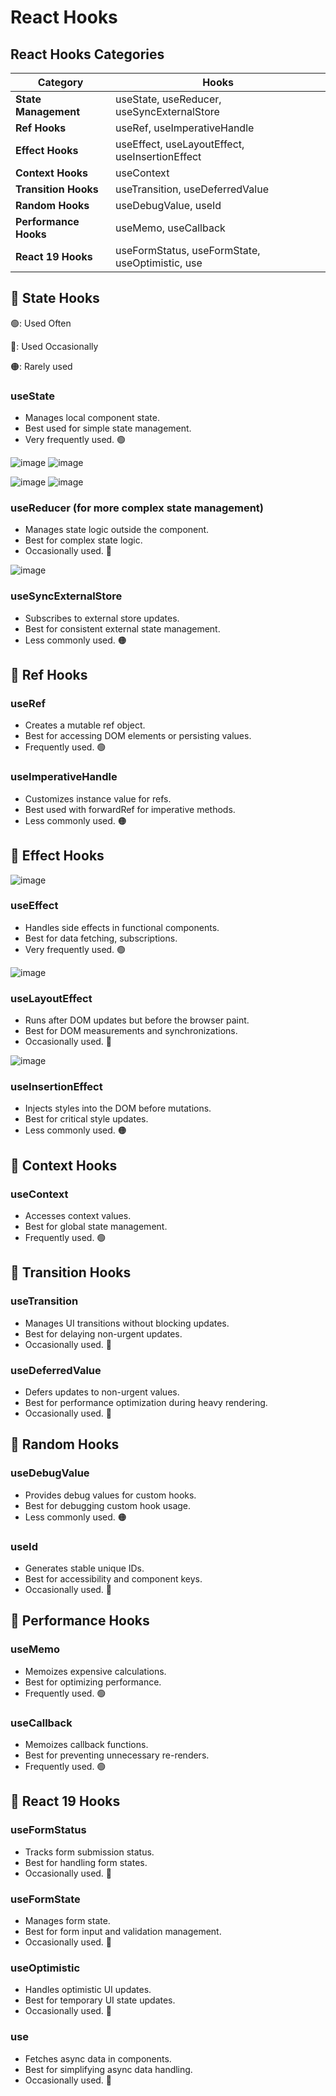 # React Hooks

## React Hooks Categories

| **Category** | **Hooks** |
| ----------- | ----------- |
| **State Management** | useState, useReducer, useSyncExternalStore |
| **Ref Hooks** | useRef, useImperativeHandle |
| **Effect Hooks** | useEffect, useLayoutEffect, useInsertionEffect |
| **Context Hooks** | useContext |
| **Transition Hooks** | useTransition, useDeferredValue |
| **Random Hooks** | useDebugValue, useId |
| **Performance Hooks** | useMemo, useCallback |
| **React 19 Hooks** | useFormStatus, useFormState, useOptimistic, use |

## 🔴 State Hooks

🟢: Used Often

🔵: Used Occasionally

🟠: Rarely used

### useState
* Manages local component state.
* Best used for simple state management.
* Very frequently used. 🟢

![image](https://github.com/AdarshRazor/Interview_Prep/assets/33658792/056ad9f2-118d-40fc-9e1c-293bfce17dc5)
![image](https://github.com/AdarshRazor/Interview_Prep/assets/33658792/ac4c8835-aa46-4229-a4cf-97771b1d894b)

![image](https://github.com/AdarshRazor/Interview_Prep/assets/33658792/d38f6549-cebd-4555-996f-1db2f55a608d)
![image](https://github.com/AdarshRazor/Interview_Prep/assets/33658792/c9fb3407-2dd9-4bc4-b965-04f27f45e2de)

### useReducer (for more complex state management)
* Manages state logic outside the component.
* Best for complex state logic.
* Occasionally used. 🔵

![image](https://github.com/AdarshRazor/Interview_Prep/assets/33658792/2a511f85-496a-405d-878e-abff177b5c68)

### useSyncExternalStore
* Subscribes to external store updates.
* Best for consistent external state management.
* Less commonly used. 🟠

## 🔴 Ref Hooks

### useRef
* Creates a mutable ref object.
* Best for accessing DOM elements or persisting values.
* Frequently used. 🟢

### useImperativeHandle
* Customizes instance value for refs.
* Best used with forwardRef for imperative methods.
* Less commonly used. 🟠

## 🔴 Effect Hooks

![image](https://github.com/AdarshRazor/Interview_Prep/assets/33658792/ea7cb290-ef4c-4659-8c52-4e19390a521d)

### useEffect
* Handles side effects in functional components.
* Best for data fetching, subscriptions.
* Very frequently used. 🟢

![image](https://github.com/AdarshRazor/Interview_Prep/assets/33658792/832fee4f-d35b-4fbc-8ab5-a392df604d2d)

### useLayoutEffect
* Runs after DOM updates but before the browser paint.
* Best for DOM measurements and synchronizations.
* Occasionally used. 🔵

![image](https://github.com/AdarshRazor/Interview_Prep/assets/33658792/07faa00b-3c6d-4ff1-8e00-035e68695bdd)

### useInsertionEffect
* Injects styles into the DOM before mutations.
* Best for critical style updates.
* Less commonly used. 🟠

## 🔴 Context Hooks

### useContext
* Accesses context values.
* Best for global state management.
* Frequently used. 🟢

## 🔴 Transition Hooks

### useTransition
* Manages UI transitions without blocking updates.
* Best for delaying non-urgent updates.
* Occasionally used. 🔵

### useDeferredValue
* Defers updates to non-urgent values.
* Best for performance optimization during heavy rendering.
* Occasionally used. 🔵

## 🔴 Random Hooks

### useDebugValue
* Provides debug values for custom hooks.
* Best for debugging custom hook usage.
* Less commonly used. 🟠

### useId
* Generates stable unique IDs.
* Best for accessibility and component keys.
* Occasionally used. 🔵

## 🔴 Performance Hooks

### useMemo
* Memoizes expensive calculations.
* Best for optimizing performance.
* Frequently used. 🟢

### useCallback
* Memoizes callback functions.
* Best for preventing unnecessary re-renders.
* Frequently used. 🟢

## 🔴 React 19 Hooks

### useFormStatus
* Tracks form submission status.
* Best for handling form states.
* Occasionally used. 🔵

### useFormState
* Manages form state.
* Best for form input and validation management.
* Occasionally used. 🔵

### useOptimistic
* Handles optimistic UI updates.
* Best for temporary UI state updates.
* Occasionally used. 🔵

### use
* Fetches async data in components.
* Best for simplifying async data handling.
* Occasionally used. 🔵
